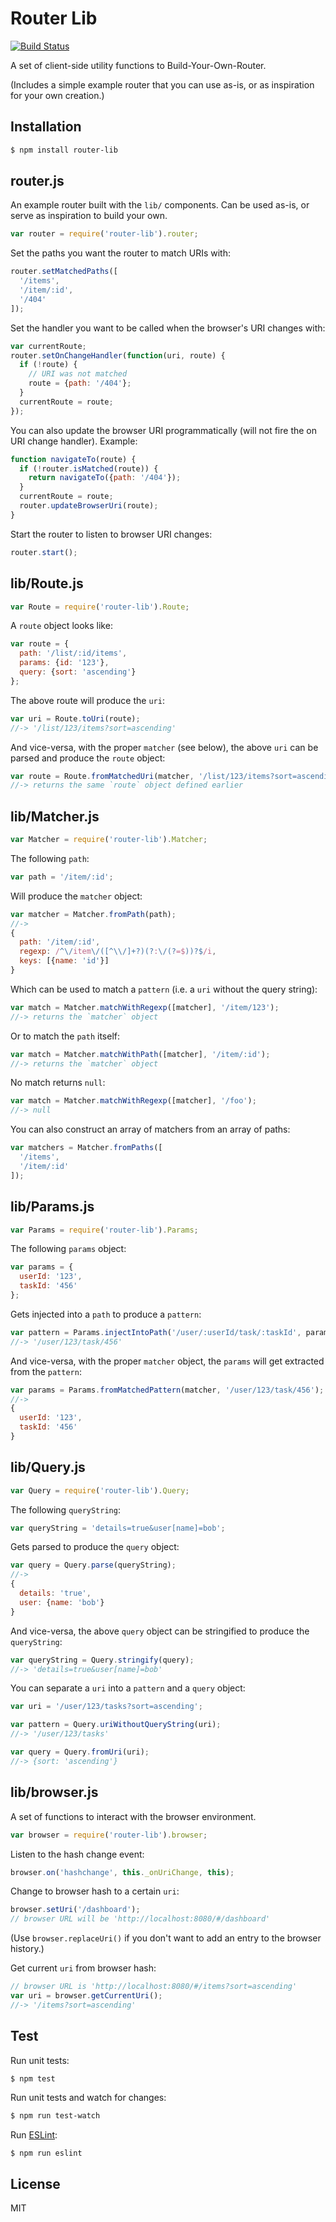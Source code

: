 # Router Lib

[![Build Status](https://travis-ci.org/nicolashery/router-lib.svg?branch=master)](https://travis-ci.org/nicolashery/router-lib)

A set of client-side utility functions to Build-Your-Own-Router.

(Includes a simple example router that you can use as-is, or as inspiration for your own creation.)

## Installation

```bash
$ npm install router-lib
```

## router.js

An example router built with the `lib/` components. Can be used as-is, or serve as inspiration to build your own.

```javascript
var router = require('router-lib').router;
```

Set the paths you want the router to match URIs with:

```javascript
router.setMatchedPaths([
  '/items',
  '/item/:id',
  '/404'
]);
```

Set the handler you want to be called when the browser's URI changes with:

```javascript
var currentRoute;
router.setOnChangeHandler(function(uri, route) {
  if (!route) {
    // URI was not matched
    route = {path: '/404'};
  }
  currentRoute = route;
});
```

You can also update the browser URI programmatically (will not fire the on URI change handler). Example:

```javascript
function navigateTo(route) {
  if (!router.isMatched(route)) {
    return navigateTo({path: '/404'});
  }
  currentRoute = route;
  router.updateBrowserUri(route);
}
```

Start the router to listen to browser URI changes:

```javascript
router.start();
```

## lib/Route.js

```javascript
var Route = require('router-lib').Route;
```

A `route` object looks like:

```javascript
var route = {
  path: '/list/:id/items',
  params: {id: '123'},
  query: {sort: 'ascending'}
};
```

The above route will produce the `uri`:

```javascript
var uri = Route.toUri(route);
//-> '/list/123/items?sort=ascending'
```

And vice-versa, with the proper `matcher` (see below), the above `uri` can be parsed
and produce the `route` object:

```javascript
var route = Route.fromMatchedUri(matcher, '/list/123/items?sort=ascending');
//-> returns the same `route` object defined earlier
```

## lib/Matcher.js

```javascript
var Matcher = require('router-lib').Matcher;
```

The following `path`:

```javascript
var path = '/item/:id';
```

Will produce the `matcher` object:

```javascript
var matcher = Matcher.fromPath(path);
//->
{
  path: '/item/:id',
  regexp: /^\/item\/([^\\/]+?)(?:\/(?=$))?$/i,
  keys: [{name: 'id'}]
}
```

Which can be used to match a `pattern` (i.e. a `uri` without the query string):

```javascript
var match = Matcher.matchWithRegexp([matcher], '/item/123');
//-> returns the `matcher` object
```

Or to match the `path` itself:

```javascript
var match = Matcher.matchWithPath([matcher], '/item/:id');
//-> returns the `matcher` object
```

No match returns `null`:

```javascript
var match = Matcher.matchWithRegexp([matcher], '/foo');
//-> null
```

You can also construct an array of matchers from an array of paths:

```javascript
var matchers = Matcher.fromPaths([
  '/items',
  '/item/:id'
]);
```

## lib/Params.js

```javascript
var Params = require('router-lib').Params;
```

The following `params` object:

```javascript
var params = {
  userId: '123',
  taskId: '456'
};
```

Gets injected into a `path` to produce a `pattern`:

```javascript
var pattern = Params.injectIntoPath('/user/:userId/task/:taskId', params);
//-> '/user/123/task/456'
```

And vice-versa, with the proper `matcher` object, the `params` will get extracted from the `pattern`:

```javascript
var params = Params.fromMatchedPattern(matcher, '/user/123/task/456');
//->
{
  userId: '123',
  taskId: '456'
}
```

## lib/Query.js

```javascript
var Query = require('router-lib').Query;
```

The following `queryString`:

```javascript
var queryString = 'details=true&user[name]=bob';
```

Gets parsed to produce the `query` object:

```javascript
var query = Query.parse(queryString);
//->
{
  details: 'true',
  user: {name: 'bob'}
}
```

And vice-versa, the above `query` object can be stringified to produce the `queryString`:

```javascript
var queryString = Query.stringify(query);
//-> 'details=true&user[name]=bob'
```

You can separate a `uri` into a `pattern` and a `query` object:

```javascript
var uri = '/user/123/tasks?sort=ascending';

var pattern = Query.uriWithoutQueryString(uri);
//-> '/user/123/tasks'

var query = Query.fromUri(uri);
//-> {sort: 'ascending'}
```

## lib/browser.js

A set of functions to interact with the browser environment.

```javascript
var browser = require('router-lib').browser;
```

Listen to the hash change event:

```javascript
browser.on('hashchange', this._onUriChange, this);
```

Change to browser hash to a certain `uri`:

```javascript
browser.setUri('/dashboard');
// browser URL will be 'http://localhost:8080/#/dashboard'
```

(Use `browser.replaceUri()` if you don't want to add an entry to the browser history.)

Get current `uri` from browser hash:

```javascript
// browser URL is 'http://localhost:8080/#/items?sort=ascending'
var uri = browser.getCurrentUri();
//-> '/items?sort=ascending'
```

## Test

Run unit tests:

```bash
$ npm test
```

Run unit tests and watch for changes:

```bash
$ npm run test-watch
```

Run [ESLint](http://eslint.org/):

```
$ npm run eslint
```

## License

MIT
